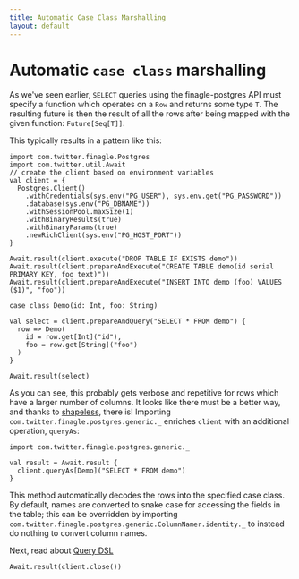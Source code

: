 ```yaml
---
title: Automatic Case Class Marshalling
layout: default
---
```


# Automatic `case class` marshalling

As we've seen earlier, `SELECT` queries using the finagle-postgres API must specify a function which operates on a `Row`
and returns some type `T`. The resulting future is then the result of all the rows after being mapped with the given
function: `Future[Seq[T]]`.

This typically results in a pattern like this:

```tut:invisible
import com.twitter.finagle.Postgres
import com.twitter.util.Await
// create the client based on environment variables
val client = {
  Postgres.Client()
    .withCredentials(sys.env("PG_USER"), sys.env.get("PG_PASSWORD"))
    .database(sys.env("PG_DBNAME"))
    .withSessionPool.maxSize(1)
    .withBinaryResults(true)
    .withBinaryParams(true)
    .newRichClient(sys.env("PG_HOST_PORT"))
}

Await.result(client.execute("DROP TABLE IF EXISTS demo"))
Await.result(client.prepareAndExecute("CREATE TABLE demo(id serial PRIMARY KEY, foo text)"))
Await.result(client.prepareAndExecute("INSERT INTO demo (foo) VALUES ($1)", "foo"))
```

```tut:book
case class Demo(id: Int, foo: String)

val select = client.prepareAndQuery("SELECT * FROM demo") {
  row => Demo(
    id = row.get[Int]("id"),
    foo = row.get[String]("foo")
  )
}

Await.result(select)
```

As you can see, this probably gets verbose and repetitive for rows which have a larger number of columns. It looks like
there must be a better way, and thanks to [shapeless](https://github.com/milessabin/shapeless), there is! Importing
`com.twitter.finagle.postgres.generic._` enriches `client` with an additional operation, `queryAs`:

```tut:book
import com.twitter.finagle.postgres.generic._

val result = Await.result {
  client.queryAs[Demo]("SELECT * FROM demo")
}
```

This method automatically decodes the rows into the specified case class. By default, names are converted to snake case
for accessing the fields in the table; this can be overridden by importing `com.twitter.finagle.postgres.generic.ColumnNamer.identity._`
to instead do nothing to convert column names.

Next, read about [Query DSL](06-query-dsl.html)

```tut:invisible
Await.result(client.close())
```